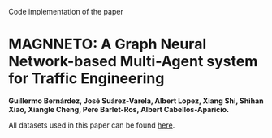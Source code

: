 Code implementation of the paper

# MAGNNETO: A Graph Neural Network-based Multi-Agent system for Traffic Engineering

**Guillermo Bernárdez, José Suárez-Varela, Albert Lopez, Xiang Shi, Shihan Xiao, Xiangle Cheng, Pere Barlet-Ros, Albert Cabellos-Aparicio.**


All datasets used in this paper can be found [here](https://bnn.upc.edu/download/magnneto-te_datasets/).
